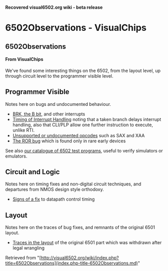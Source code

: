 **Recovered visual6502.org wiki - beta release**

# 6502Observations - VisualChips

## 6502Observations

#### From VisualChips

We've found some interesting things on the 6502, from the layout level, up through circuit level to the programmer visible level.

## Programmer Visible

Notes here on bugs and undocumented behaviour.

- [BRK, the B bit](index.php-title-6502_BRK_and_B_bit.md), and other interrupts
- [Timing of Interrupt Handling](index.php-title-6502_Timing_of_Interrupt_Handling.md) noting that a taken branch delays interrupt handling, also that CLI/PLP allow one further instruction to execute, unlike RTI.
- [Unsupported or undocumented opcodes](index.php-title-6502_Unsupported_Opcodes.md) such as SAX and XAA
- [The ROR bug](index.php-title-6502_ROR_bug.md) which is found only in rare early devices

See also [our catalogue of 6502 test programs](index.php-title-6502TestPrograms.md), useful to verify simulators or emulators.

## Circuit and Logic

Notes here on timing fixes and non-digital circuit techniques, and departures from NMOS design style orthodoxy.

- [Signs of a fix](index.php-title-6502_datapath_control_timing_fix.md) to datapath control timing

## Layout

Notes here on the traces of bug fixes, and remnants of the original 6501 layout.

- [Traces in the layout](index.php-title-6502_traces_of_6501.md) of the original 6501 part which was withdrawn after legal wrangling

Retrieved from "[http://visual6502.org/wiki/index.php?title=6502Observations](index.php-title-6502Observations.md)"

